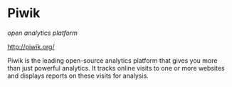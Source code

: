 # Piwik
_open analytics platform_

http://piwik.org/

Piwik is the leading open-source analytics platform that gives you more than just powerful analytics.
It tracks online visits to one or more websites and displays reports on these visits for analysis.
